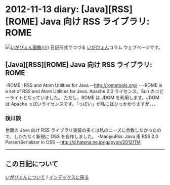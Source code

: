 2012-11-13 diary: [Java][RSS][ROME] Java 向け RSS ライブラリ: ROME
=====================================================================================================
[![いがぴょん画像(小)](https://igapyon.github.io/diary/images/iga200306s.jpg "いがぴょん")](https://igapyon.github.io/diary/memo/memoigapyon.html) 日記形式でつづる [いがぴょん](https://igapyon.github.io/diary/memo/memoigapyon.html)コラム ウェブページです。

## [Java][RSS][ROME] Java 向け RSS ライブラリ: ROME

-ROME : RSS and Atom Utilities for Java
--http://rometools.org/
---ROME is a set of RSS and Atom Utilities for Java.
Apache 2.0 ライセンス。Sun のコピーライトとなっていました。
ただし、ROME は JDOM を利用します。JDOM は Apache っぽいライセンスです。「っぽい」が私にはひっかかりますが、、、


### 後日談

世間の Java 向け RSS ライブラリ実装の多くは私のニーズに合致しなかったので、しかたなく新規に OSS を自作しました。
-ManjyuRss: Java 用 RSS 2.0 Parser/Serializer in OSS
--http://d.hatena.ne.jp/igapyon/20121114


----------------------------------------------------------------------------------------------------

## この日記について
[いがぴょんについて](http://www.igapyon.jp/igapyon/diary/memo/memoigapyon.html) / [インデックスに戻る](https://igapyon.github.io/diary/idxall.html)
